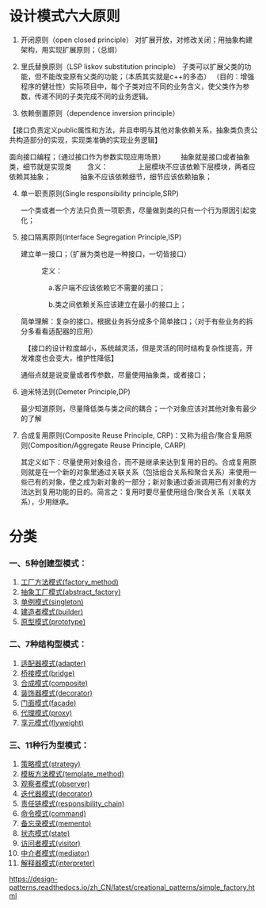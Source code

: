 # 设计模式六大原则

1. 开闭原则（open closed principle）
    对扩展开放，对修改关闭；用抽象构建架构，用实现扩展原则；（总纲）
    
2. 里氏替换原则（LSP liskov substitution principle）
    子类可以扩展父类的功能，但不能改变原有父类的功能；（本质其实就是c++的多态）
    （目的：增强程序的健壮性）实际项目中，每个子类对应不同的业务含义，使父类作为参数，传递不同的子类完成不同的业务逻辑。
    
3. 依赖倒置原则（dependence inversion principle）
   
【接口负责定义public属性和方法，并且申明与其他对象依赖关系，抽象类负责公共构造部分的实现，实现类准确的实现业务逻辑】

面向接口编程；（通过接口作为参数实现应用场景）
　　抽象就是接口或者抽象类，细节就是实现类
   　　含义：
   　　　　上层模块不应该依赖下层模块，两者应依赖其抽象；
   　　　　抽象不应该依赖细节，细节应该依赖抽象；
   
4. 单一职责原则(Single responsibility principle,SRP)

    一个类或者一个方法只负责一项职责，尽量做到类的只有一个行为原因引起变化；

5. 接口隔离原则(Interface Segregation Principle,ISP)

    建立单一接口；（扩展为类也是一种接口，一切皆接口）

    　　　定义：

    　　　　a.客户端不应该依赖它不需要的接口；

    　　　　b.类之间依赖关系应该建立在最小的接口上；

    简单理解：复杂的接口，根据业务拆分成多个简单接口；（对于有些业务的拆分多看看适配器的应用）

    　【接口的设计粒度越小，系统越灵活，但是灵活的同时结构复杂性提高，开发难度也会变大，维护性降低】　

    通俗点就是说变量或者传参数，尽量使用抽象类，或者接口；　

6. 迪米特法则(Demeter Principle,DP)

    最少知道原则，尽量降低类与类之间的耦合；一个对象应该对其他对象有最少的了解

7. 合成复用原则(Composite Reuse Principle, CRP)：又称为组合/聚合复用原则(Composition/Aggregate Reuse Principle, CARP)

    其定义如下：尽量使用对象组合，而不是继承来达到复用的目的。合成复用原则就是在一个新的对象里通过关联关系（包括组合关系和聚合关系）来使用一些已有的对象，使之成为新对象的一部分；新对象通过委派调用已有对象的方法达到复用功能的目的。简言之：复用时要尽量使用组合/聚合关系（关联关系），少用继承。

# 分类

### 一、5种创建型模式：

1. [工厂方法模式(factory_method)](https://github.com/bovinphang/Design-Patterns-in-PHP/blob/master/factory_method/factory_method.php)
2. [抽象工厂模式(abstract_factory)](https://github.com/bovinphang/Design-Patterns-in-PHP/blob/master/abstract_factory/abstract_factory.php)
3. [单例模式(singleton)](https://github.com/bovinphang/Design-Patterns-in-PHP/blob/master/singleton/singleton.php)
4. [建造者模式(builder)](https://github.com/bovinphang/Design-Patterns-in-PHP/blob/master/builder/builder.php)
5. [原型模式(prototype)](https://github.com/bovinphang/Design-Patterns-in-PHP/blob/master/prototype/prototype.php)

### 二、7种结构型模式：

1. [适配器模式(adapter)](https://github.com/bovinphang/Design-Patterns-in-PHP/blob/master/adapter/adapter.php)
2. [桥接模式(bridge)](https://github.com/bovinphang/Design-Patterns-in-PHP/blob/master/bridge/bridge.php)
3. [合成模式(composite)](https://github.com/bovinphang/Design-Patterns-in-PHP/blob/master/composite/composite.php)
4. [装饰器模式(decorator)](https://github.com/bovinphang/Design-Patterns-in-PHP/blob/master/decorator/decorator.php)
5. [门面模式(facade)](https://github.com/bovinphang/Design-Patterns-in-PHP/blob/master/facade/facade.php)
6. [代理模式(proxy)](https://github.com/bovinphang/Design-Patterns-in-PHP/blob/master/proxy/proxy.php)
7. [享元模式(flyweight)](https://github.com/bovinphang/Design-Patterns-in-PHP/blob/master/flyweight/flyweight.php)

### 三、11种行为型模式：

1. [策略模式(strategy)](https://github.com/bovinphang/Design-Patterns-in-PHP/blob/master/strategy/strategy.php)
2. [模板方法模式(template_method)](https://github.com/bovinphang/Design-Patterns-in-PHP/blob/master/template_method/template_method.php)
3. [观察者模式(observer)](https://github.com/bovinphang/Design-Patterns-in-PHP/blob/master/observer/observer.php)
4. [迭代器模式(decorator)](https://github.com/bovinphang/Design-Patterns-in-PHP/blob/master/decorator/decorator.php)
5. [责任链模式(responsibility_chain)](https://github.com/bovinphang/Design-Patterns-in-PHP/blob/master/responsibility_chain/responsibility_chain.php)
6. [命令模式(command)](https://github.com/bovinphang/Design-Patterns-in-PHP/blob/master/command/command.php)
7. [备忘录模式(memento)](https://github.com/bovinphang/Design-Patterns-in-PHP/blob/master/memento/memento.php)
8. [状态模式(state)](https://github.com/bovinphang/Design-Patterns-in-PHP/blob/master/state/state.php)
9. [访问者模式(visitor)](https://github.com/bovinphang/Design-Patterns-in-PHP/blob/master/visitor/visitor.php)
10. [中介者模式(mediator)](https://github.com/bovinphang/Design-Patterns-in-PHP/blob/master/mediator/mediator.php)
11. [解释器模式(interpreter)](https://github.com/bovinphang/Design-Patterns-in-PHP/blob/master/interpreter/interpreter.php)





https://design-patterns.readthedocs.io/zh_CN/latest/creational_patterns/simple_factory.html